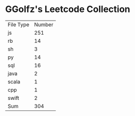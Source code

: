 # GGolfz's Leetcode Collection

<table><tr><td>File Type</td><td>Number</td></tr><tr><td>js</td><td>251</td></tr><tr><td>rb</td><td>14</td></tr><tr><td>sh</td><td>3</td></tr><tr><td>py</td><td>14</td></tr><tr><td>sql</td><td>16</td></tr><tr><td>java</td><td>2</td></tr><tr><td>scala</td><td>1</td></tr><tr><td>cpp</td><td>1</td></tr><tr><td>swift</td><td>2</td></tr><tr><td>Sum</td><td>304</td></tr></table>